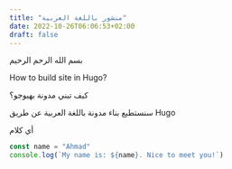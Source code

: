 ```yaml
---
title: "منشور باللغة العربية"
date: 2022-10-26T06:06:53+02:00
draft: false
---
```


بسم الله الرحم الرحيم

How to build site in Hugo?

كيف تبني مدونة بهيوجو؟

سنستطيع بناء مدونة باللغة العربية عن طريق Hugo

أي كلام 

```js
const name = "Ahmad"
console.log(`My name is: ${name}. Nice to meet you!`)
```
